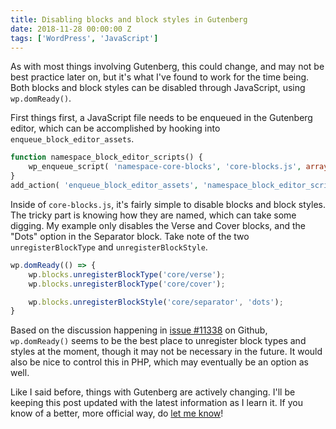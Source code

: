 ```yaml
---
title: Disabling blocks and block styles in Gutenberg
date: 2018-11-28 00:00:00 Z
tags: ['WordPress', 'JavaScript']
---
```


As with most things involving Gutenberg, this could change, and may not be best practice later on, but it's what I've found to work for the time being. Both blocks and block styles can be disabled through JavaScript, using `wp.domReady()`.

First things first, a JavaScript file needs to be enqueued in the Gutenberg editor, which can be accomplished by hooking into `enqueue_block_editor_assets`.

```php
function namespace_block_editor_scripts() {
    wp_enqueue_script( 'namespace-core-blocks', 'core-blocks.js', array( 'wp-blocks' ), '', true );
}
add_action( 'enqueue_block_editor_assets', 'namespace_block_editor_scripts' );
```

Inside of `core-blocks.js`, it's fairly simple to disable blocks and block styles. The tricky part is knowing how they are named, which can take some digging. My example only disables the Verse and Cover blocks, and the "Dots" option in the Separator block. Take note of the two `unregisterBlockType` and `unregisterBlockStyle`.

```js
wp.domReady(() => {
    wp.blocks.unregisterBlockType('core/verse');
    wp.blocks.unregisterBlockType('core/cover');

    wp.blocks.unregisterBlockStyle('core/separator', 'dots');
}
```

Based on the discussion happening in [issue #11338](https://github.com/WordPress/gutenberg/issues/11338) on Github, `wp.domReady()` seems to be the best place to unregister block types and styles at the moment, though it may not be necessary in the future. It would also be nice to control this in PHP, which may eventually be an option as well.

Like I said before, things with Gutenberg are actively changing. I'll be keeping this post updated with the latest information as I learn it. If you know of a better, more official way, do [let me know](https://samhermes.typeform.com/to/d4C4FT)!